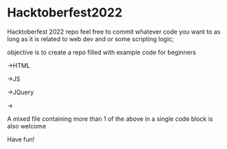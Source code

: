 # Hacktoberfest2022
Hacktoberfest 2022 repo
feel free to commit whatever code you want to as long as it is related to web dev and or some scripting logic;

objective is to create a repo filled with example code for beginners

->HTML

->JS

->JQuery

->

A mixed file containing more than 1 of the above in a single code block is also welcome




Have fun!
